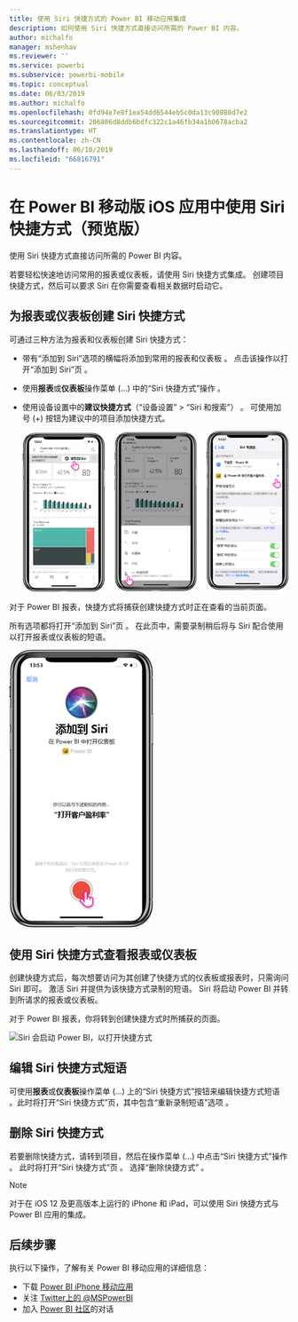 ```yaml
---
title: 使用 Siri 快捷方式的 Power BI 移动应用集成
description: 如何使用 Siri 快捷方式直接访问所需的 Power BI 内容。
author: michalfo
manager: mshenhav
ms.reviewer: ''
ms.service: powerbi
ms.subservice: powerbi-mobile
ms.topic: conceptual
ms.date: 06/03/2019
ms.author: michalfo
ms.openlocfilehash: 0fd94e7e8f1ea54dd6544eb5c0da13c90808d7e2
ms.sourcegitcommit: 206806d8ddb6bdfc322c1a46fb34a1b0678acba2
ms.translationtype: HT
ms.contentlocale: zh-CN
ms.lasthandoff: 06/10/2019
ms.locfileid: "66816791"
---
```

# <a name="using-siri-shortcuts-in-power-bi-mobile-ios-app-preview"></a>在 Power BI 移动版 iOS 应用中使用 Siri 快捷方式（预览版）

使用 Siri 快捷方式直接访问所需的 Power BI 内容。

若要轻松快速地访问常用的报表或仪表板，请使用 Siri 快捷方式集成。 创建项目快捷方式，然后可以要求 Siri 在你需要查看相关数据时启动它。

## <a name="create-siri-shortcut-for-a-report-or-dashboard"></a>为报表或仪表板创建 Siri 快捷方式

可通过三种方法为报表和仪表板创建 Siri 快捷方式：

- 带有“添加到 Siri”选项的横幅将添加到常用的报表和仪表板  。 点击该操作以打开“添加到 Siri”页  。
    
- 使用**报表**或**仪表板**操作菜单 (...) 中的“Siri 快捷方式”操作  。
    
- 使用设备设置中的**建议快捷方式**（“设备设置” > “Siri 和搜索”）   。 可使用加号 (+) 按钮为建议中的项目添加快捷方式。
     
     ![创建快捷方式](./media/mobile-apps-ios-siri-search/power-bi-siri-create-shortcut.png)

对于 Power BI 报表，快捷方式将捕获创建快捷方式时正在查看的当前页面。 

所有选项都将打开“添加到 Siri”页  。 在此页中，需要录制稍后将与 Siri 配合使用以打开报表或仪表板的短语。 
   
![“添加到 Siri”页](./media/mobile-apps-ios-siri-search/power-bi-siri-add-page.png)
    

## <a name="use-siri-shortcuts-to-view-report-or-dashboard"></a>使用 Siri 快捷方式查看报表或仪表板

创建快捷方式后，每次想要访问为其创建了快捷方式的仪表板或报表时，只需询问 Siri 即可。
激活 Siri 并提供为该快捷方式录制的短语。 Siri 将启动 Power BI 并转到所请求的报表或仪表板。 

对于 Power BI 报表，你将转到创建快捷方式时所捕获的页面。


  ![Siri 会启动 Power BI，以打开快捷方式](./media/mobile-apps-ios-siri-search/power-bi-siri-open.png)
  

## <a name="edit-siri-shortcut-phrase"></a>编辑 Siri 快捷方式短语 
可使用**报表**或**仪表板**操作菜单 (...) 上的“Siri 快捷方式”按钮来编辑快捷方式短语  。此时将打开“Siri 快捷方式”页，其中包含“重新录制短语”选项  。 

## <a name="delete-siri-shortcut"></a>删除 Siri 快捷方式 
若要删除快捷方式，请转到项目，然后在操作菜单 (...) 中点击“Siri 快捷方式”操作  。 此时将打开“Siri 快捷方式”页  。 选择“删除快捷方式”  。


> [!NOTE]
> 对于在 iOS 12 及更高版本上运行的 iPhone 和 iPad，可以使用 Siri 快捷方式与 Power BI 应用的集成。
> 

## <a name="next-steps"></a>后续步骤
执行以下操作，了解有关 Power BI 移动应用的详细信息： 

* 下载 [Power BI iPhone 移动应用](http://go.microsoft.com/fwlink/?LinkId=522062)
* 关注 [Twitter上的 @MSPowerBI](https://twitter.com/MSPowerBI)
* 加入 [Power BI 社区](http://community.powerbi.com/)的对话

